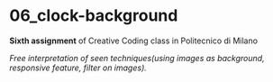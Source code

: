 # 06_clock-background
__Sixth assignment__ of Creative Coding class in Politecnico di Milano

_Free interpretation of seen techniques(using images as background, responsive feature, filter on images)._
